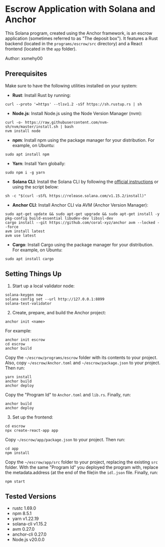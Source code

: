 # Escrow Application with Solana and Anchor

This Solana program, created using the Anchor framework, is an escrow application (sometimes referred to as "The deposit box"). It features a Rust backend (located in the `programs/escrow/src` directory) and a React frontend (located in the `app` folder).

Author: xsmehy00

## Prerequisites

Make sure to have the following utilities installed on your system:

- **Rust**: Install Rust by running:

```
curl --proto '=https' --tlsv1.2 -sSf https://sh.rustup.rs | sh
```

- **Node.js**: Install Node.js using the Node Version Manager (nvm):
```
curl -o- https://raw.githubusercontent.com/nvm-sh/nvm/master/install.sh | bash
nvm install node
```

- **npm**: Install npm using the package manager for your distribution. For example, on Ubuntu:
```
sudo apt install npm
```

- **Yarn**: Install Yarn globally:

```
sudo npm i -g yarn
```


- **Solana CLI**: Install the Solana CLI by following the [official instructions](https://docs.solana.com/cli/install-solana-cli-tools) or using the script below:

```
sh -c "$(curl -sSfL https://release.solana.com/v1.15.2/install)"
```

- **Anchor CLI**: Install Anchor CLI via AVM (Anchor Version Manager):

```
sudo apt-get update && sudo apt-get upgrade && sudo apt-get install -y pkg-config build-essential libudev-dev libssl-dev
cargo install --git https://github.com/coral-xyz/anchor avm --locked --force
avm install latest
avm use latest
```

- **Cargo**: Install Cargo using the package manager for your distribution. For example, on Ubuntu:

```
sudo apt install cargo
```

## Setting Things Up

1. Start up a local validator node:

```
solana-keygen new
solana config set --url http://127.0.0.1:8899
solana-test-validator
```

2. Create, prepare, and build the Anchor project:
```
anchor init <name>
```
For example:
```
anchor init escrow
cd escrow
anchor build
```
Copy the `~/escrow/programs/escrow` folder with its contents to your project. Also, copy `~/escrow/Anchor.toml` and `~/escrow/package.json` to your project. Then run:
```
yarn install
anchor build
anchor deploy
```
Copy the "Program Id" to `Anchor.toml` and `lib.rs`. Finally, run:

```
anchor build
anchor deploy
```

3. Set up the frontend:

```
cd escrow
npx create-react-app app
```
Copy `~/escrow/app/package.json` to your project. Then run:

```
cd app
npm install
```
Copy the `~/escrow/app/src` folder to your project, replacing the existing `src` folder.
With the same "Program Id" you deployed the program with, replace the metadata.address (at the end of the file)in the `idl.json` file. 
Finally, run:

```
npm start
```

## Tested Versions

- rustc 1.69.0
- npm 8.5.1
- yarn v1.22.19
- solana-cli v1.15.2
- avm 0.27.0
- anchor-cli 0.27.0
- Node.js v20.0.0